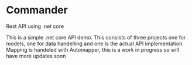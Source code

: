 # Commander
Rest API using .net core

This is a simple .net core API demo.
This consists of three projects one for models, one for data handelling and one is the actual API implementation.
Mapping is handeled with Automapper, this is a work in progress so will have more updates soon
